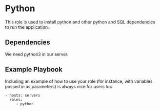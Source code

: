 Python
=========

This role is used to install python and other python and SQL dependencies to run the application.

Dependencies
------------

We need python3 in our server.

Example Playbook
----------------

Including an example of how to use your role (for instance, with variables passed in as parameters) is always nice for users too:

    - hosts: servers
      roles:
         - python

